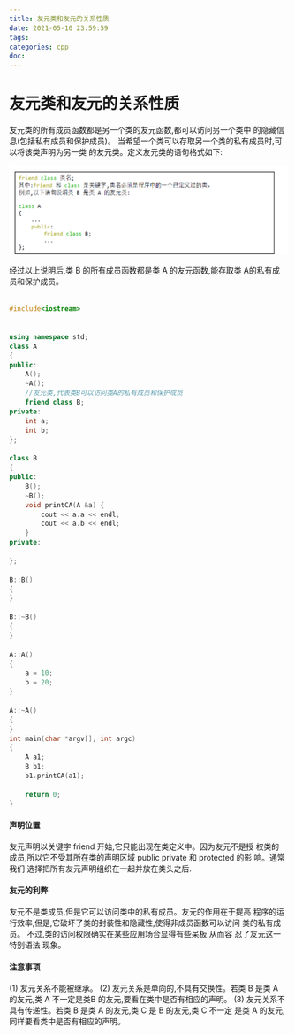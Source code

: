 ```yaml
---
title: 友元类和友元的关系性质
date: 2021-05-10 23:59:59
tags:
categories: cpp
doc:
---
```


# 友元类和友元的关系性质

友元类的所有成员函数都是另一个类的友元函数,都可以访问另一个类中
的隐藏信息(包括私有成员和保护成员)。
当希望一个类可以存取另一个类的私有成员时,可以将该类声明为另一类
的友元类。定义友元类的语句格式如下:

![1620662507126](/images/javawz/1620662507126.png)

 经过以上说明后,类 B 的所有成员函数都是类 A 的友元函数,能存取类 A的私有成员和保护成员。



```cpp

#include<iostream>


using namespace std;
class A
{
public:
	A();
	~A();
	//友元类,代表类B可以访问类A的私有成员和保护成员
	friend class B;
private:
	int a;
	int b;
};

class B
{
public:
	B();
	~B();
	void printCA(A &a) {
		cout << a.a << endl;
		cout << a.b << endl;
	}
private:

};

B::B()
{
}

B::~B()
{
}

A::A()
{
	a = 10;
	b = 20;
}

A::~A()
{
}
int main(char *argv[], int argc)
{
	A a1;
	B b1;
	b1.printCA(a1);

	return 0;
}

```



#### 声明位置

友元声明以关键字 friend 开始,它只能出现在类定义中。因为友元不是授
权类的 成员,所以它不受其所在类的声明区域 public private 和 protected 的影
响。通常我们 选择把所有友元声明组织在一起并放在类头之后.

#### 友元的利弊

友元不是类成员,但是它可以访问类中的私有成员。友元的作用在于提高
程序的运 行效率,但是,它破坏了类的封装性和隐藏性,使得非成员函数可以访问
类的私有成员。 不过,类的访问权限确实在某些应用场合显得有些呆板,从而容
忍了友元这一特别语法 现象。

#### 注意事项

(1) 友元关系不能被继承。
(2) 友元关系是单向的,不具有交换性。若类 B 是类 A 的友元,类 A 不一定是类B 的友元,要看在类中是否有相应的声明。
(3) 友元关系不具有传递性。若类 B 是类 A 的友元,类 C 是 B 的友元,类 C 不一定 是类 A 的友元,同样要看类中是否有相应的声明。

